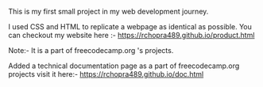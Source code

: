 This is my first small project in my web development journey.

I used CSS and HTML to replicate a webpage as identical as possible.
You can checkout my website here :- https://rchopra489.github.io/product.html

Note:- It is a part of freecodecamp.org 's projects.

Added a technical documentation page as a part of freecodecamp.org projects
visit it here:- https://rchopra489.github.io/doc.html
